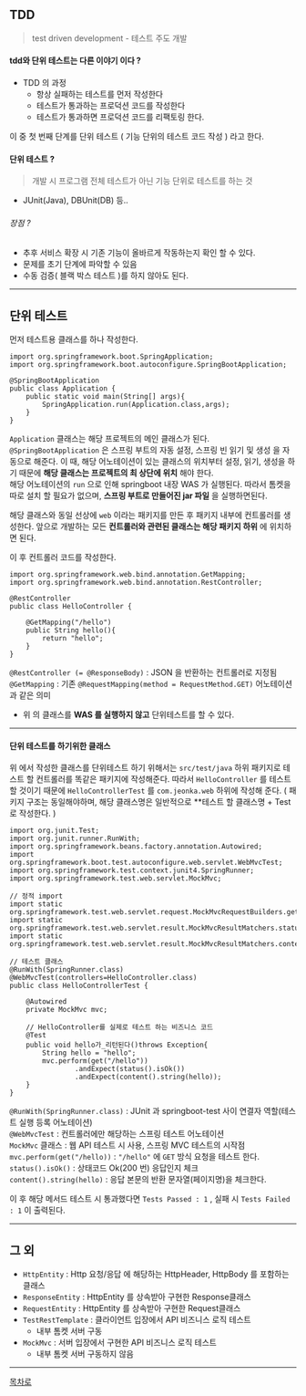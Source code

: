 ## TDD
> test driven development - 테스트 주도 개발

#### tdd와 단위 테스트는 다른 이야기 이다 ?
- TDD 의 과정
    - 항상 실패하는 테스트를 먼저 작성한다
    - 테스트가 통과하는 프로덕션 코드를 작성한다
    - 테스트가 통과하면 프로덕션 코드를 리팩토링 한다.

이 중 첫 번째 단계를 단위 테스트 ( 기능 단위의 테스트 코드 작성 ) 라고 한다.

#### 단위 테스트 ?
> 개발 시 프로그램 전체 테스트가 아닌 기능 단위로 테스트를 하는 것
- JUnit(Java), DBUnit(DB) 등..
###### 장점 ?
- 추후 서비스 확장 시 기존 기능이 올바르게 작동하는지 확인 할 수 있다.
- 문제를 초기 단계에 파악할 수 있음
- 수동 검증( 블랙 박스 테스트 )를 하지 않아도 된다.

---

## 단위 테스트
먼저 테스트용 클래스를 하나 작성한다.

```
import org.springframework.boot.SpringApplication;
import org.springframework.boot.autoconfigure.SpringBootApplication;

@SpringBootApplication 
public class Application {
    public static void main(String[] args){
        SpringApplication.run(Application.class,args);
    }
}

```
```Application``` 클래스는 해당 프로젝트의 메인 클래스가 된다.  
```@SpringBootApplication``` 은 스프링 부트의 자동 설정, 스프링 빈 읽기 및 생성 을 자동으로 해준다. 이 때, 해당 어노테이션이 있는 클래스의 위치부터 설정, 읽기, 생성을 하기 때문에 **해당 클래스는 프로젝트의 최 상단에 위치** 해야 한다.  
해당 어노테이션의 ```run``` 으로 인해 springboot 내장 WAS 가 실행된다. 따라서 톰켓을 따로 설치 할 필요가 없으며, **스프링 부트로 만들어진 jar 파일** 을 실행하면된다.  

해당 클래스와 동일 선상에 ```web``` 이라는 패키지를 만든 후 패키지 내부에 컨트롤러를 생성한다. 앞으로 개발하는 모든 **컨트롤러와 관련된 클래스는 해당 패키지 하위** 에 위치하면 된다.

이 후 컨트롤러 코드를 작성한다.

```
import org.springframework.web.bind.annotation.GetMapping;
import org.springframework.web.bind.annotation.RestController;

@RestController
public class HelloController {

    @GetMapping("/hello")
    public String hello(){
        return "hello";
    }
}
```
```@RestController (= @ResponseBody)``` : JSON 을 반환하는 컨트롤러로 지정됨  
```@GetMapping``` : 기존 ```@RequestMapping(method = RequestMethod.GET)``` 어노테이션과 같은 의미  

- 위 의 클래스를 **WAS 를 실행하지 않고** 단위테스트를 할 수 있다.

---

#### 단위 테스트를 하기위한 클래스

위 에서 작성한 클래스를 단위테스트 하기 위해서는 ```src/test/java``` 하위 패키지로 테스트 할 컨트롤러를 똑같은 패키지에 작성해준다. 따라서 ```HelloController``` 를 테스트 할 것이기 때문에 ```HelloControllerTest``` 를 ```com.jeonka.web``` 하위에 작성해 준다. ( 패키지 구조는 동일해야하며, 해당 클래스명은 일반적으로 **테스트 할 클래스명 + Test 로 작성한다. )

```
import org.junit.Test;
import org.junit.runner.RunWith;
import org.springframework.beans.factory.annotation.Autowired;
import org.springframework.boot.test.autoconfigure.web.servlet.WebMvcTest;
import org.springframework.test.context.junit4.SpringRunner;
import org.springframework.test.web.servlet.MockMvc;

// 정적 import
import static org.springframework.test.web.servlet.request.MockMvcRequestBuilders.get;
import static org.springframework.test.web.servlet.result.MockMvcResultMatchers.status;
import static org.springframework.test.web.servlet.result.MockMvcResultMatchers.content;

// 테스트 클래스
@RunWith(SpringRunner.class) 
@WebMvcTest(controllers=HelloController.class)
public class HelloControllerTest {

    @Autowired
    private MockMvc mvc;

    // HelloController를 실제로 테스트 하는 비즈니스 코드
    @Test
    public void hello가_리턴된다()throws Exception{
        String hello = "hello";
        mvc.perform(get("/hello"))
                .andExpect(status().isOk())
                .andExpect(content().string(hello));
    }
}
```

```@RunWith(SpringRunner.class)``` : JUnit 과 springboot-test 사이 연결자 역할(테스트 실행 등록 어노테이션)  
```@WebMvcTest``` : 컨트롤러에만 해당하는 스프링 테스트 어노테이션  
```MockMvc``` 클래스 : 웹 API 테스트 시 사용, 스프링 MVC 테스트의 시작점  
```mvc.perform(get("/hello))``` : ```"/hello"``` 에 ```GET``` 방식 요청을 테스트 한다.
```status().isOk()``` : 상태코드 Ok(200 번) 응답인지 체크  
```content().string(hello)``` : 응답 본문의 반환 문자열(페이지명)을 체크한다.  

이 후 해당 메서드 테스트 시 통과했다면 ```Tests Passed : 1``` , 실패 시 ```Tests Failed : 1``` 이 출력된다.

---

## 그 외
- ```HttpEntity``` : Http 요청/응답 에 해당하는 HttpHeader, HttpBody 를 포함하는 클래스
- ```ResponseEntity``` : HttpEntity 를 상속받아 구현한 Response클래스
- ```RequestEntity``` : HttpEntity 를 상속받아 구현한 Request클래스
- ```TestRestTemplate``` : 클라이언트 입장에서 API 비즈니스 로직 테스트
    -  내부 톰켓 서버 구동
- ```MockMvc``` : 서버 입장에서 구현한 API 비즈니스 로직 테스트
    -  내부 톰켓 서버 구동하지 않음

---
[목차로](https://github.com/jeonka1001/Study/blob/main/springboot/README.md)

